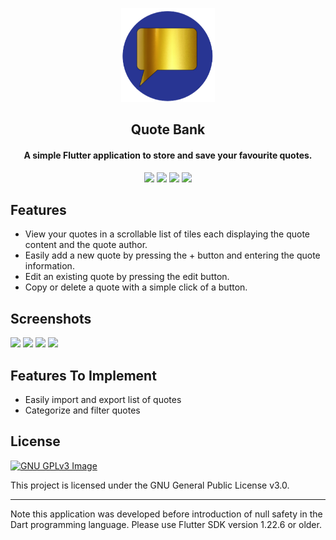 <p align="center"><img src="assets/logo.png" width="150"></a></p> 
<h2 align="center"><b>Quote Bank</b></h2>
<h4 align="center">A simple Flutter application to store and save your favourite quotes.</h4>

<p align="center">
<img src="https://img.shields.io/github/languages/top/christopherlam888/quote-bank.svg" >
<a href="https://github.com/christopherlam888/quote-bank/releases" alt="GitHub release"><img src="https://img.shields.io/github/release/christopherlam888/quote-bank.svg" ></a>
<img src="https://img.shields.io/github/downloads/christopherlam888/quote-bank/total.svg" >
<a href="https://www.gnu.org/licenses/gpl-3.0" alt="License: GPLv3"><img src="https://img.shields.io/badge/License-GPL%20v3-blue.svg"></a>
</p>

## Features

- View your quotes in a scrollable list of tiles each displaying the quote content and the quote author.
- Easily add a new quote by pressing the + button and entering the quote information.
- Edit an existing quote by pressing the edit button.
- Copy or delete a quote with a simple click of a button.

## Screenshots

<img src="https://user-images.githubusercontent.com/85356197/197373107-7f60ea29-d297-435f-ac38-6ab9ea25de33.png" width=200> <img src="https://user-images.githubusercontent.com/85356197/197373109-371dcf1d-98f5-4093-b2b2-827bb0b4b71e.png" width=200> <img src="https://user-images.githubusercontent.com/85356197/197373111-5c017c86-478e-403b-851d-954fea02e702.png" width=200> <img src="https://user-images.githubusercontent.com/85356197/197373113-996fd6a7-05d4-471e-9a0b-f7895343b169.png" width=200>

## Features To Implement

- Easily import and export list of quotes
- Categorize and filter quotes

## License
[![GNU GPLv3 Image](https://www.gnu.org/graphics/gplv3-127x51.png)](https://www.gnu.org/licenses/gpl-3.0.en.html)  

This project is licensed under the GNU General Public License v3.0.

***

Note this application was developed before introduction of null safety in the Dart programming language. Please use Flutter SDK version 1.22.6 or older.
